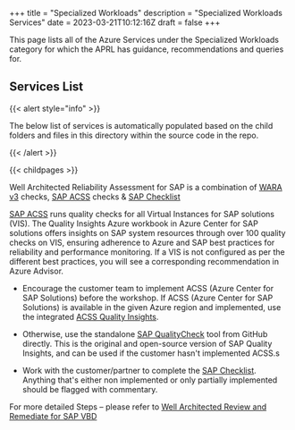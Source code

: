 +++
title = "Specialized Workloads"
description = "Specialized Workloads Services"
date = 2023-03-21T10:12:16Z
draft = false
+++

This page lists all of the Azure Services under the Specialized Workloads category for which the APRL has guidance, recommendations and queries for.

## Services List

{{< alert style="info" >}}

The below list of services is automatically populated based on the child folders and files in this directory within the source code in the repo.

{{< /alert >}}

{{< childpages >}}

Well Architected Reliability Assessment for SAP is a combination of [WARA v3](https://eng.ms/docs/microsoft-customer-partner-solutions-mcaps-core/customer-experience-and-support/customer-success/azure-core/resource-center/waf/reliability/wara_v3/0_engagement_overview) checks, [SAP ACSS](https://learn.microsoft.com/en-us/azure/sap/center-sap-solutions/overview) checks & [SAP Checklist](https://microsoft.sharepoint.com/:x:/r/teams/ASDIPRelease/IP%20Release/Secure%20Infrastructure/VBD/Migration%20and%20modernizing%20to%20S4HANA%20via%20RISE%20with%20SAP%20or%20Azure%20native/GoLive/SAPonAzure-GoLive-VBD-Checklist-v2.xlsx?d=we4bd89c89d0e44c79cb925d998b0d6c2&csf=1&web=1&e=2Y37Oc)

[SAP ACSS](https://learn.microsoft.com/en-us/azure/sap/center-sap-solutions/overview) runs quality checks for all Virtual Instances for SAP solutions (VIS). The Quality Insights Azure workbook in Azure Center for SAP solutions offers insights on SAP system resources through over 100 quality checks on VIS, ensuring adherence to Azure and SAP best practices for reliability and performance monitoring. If a VIS is not configured as per the different best practices, you will see a corresponding recommendation in Azure Advisor.

  - Encourage the customer team to implement ACSS (Azure Center for SAP Solutions) before the workshop.
   If ACSS (Azure Center for SAP Solutions) is available in the given Azure region and implemented, use the integrated [ACSS Quality Insights](https://learn.microsoft.com/en-us/azure/sap/center-sap-solutions/get-quality-checks-insights).

  - Otherwise, use the standalone [SAP QualityCheck](https://github.com/Azure/SAP-on-Azure-Scripts-and-Utilities/tree/main/QualityCheck) tool from GitHub directly. This is the original and open-source version of SAP Quality Insights,
   and can be used if the customer hasn't implemented ACSS.s

  - Work with the customer/partner to complete the [SAP Checklist](https://microsoft.sharepoint.com/:x:/r/teams/ASDIPRelease/IP%20Release/Secure%20Infrastructure/VBD/Migration%20and%20modernizing%20to%20S4HANA%20via%20RISE%20with%20SAP%20or%20Azure%20native/GoLive/SAPonAzure-GoLive-VBD-Checklist-v2.xlsx?d=we4bd89c89d0e44c79cb925d998b0d6c2&csf=1&web=1&e=2Y37Oc). Anything that's either non implemented or only partially implemented should be flagged with commentary.

For more detailed Steps – please refer to [Well Architected Review and Remediate for SAP VBD](https://eng.ms/docs/microsoft-customer-partner-solutions-mcaps-core/customer-experience-and-support/customer-success/azure-core/resource-center/vbd/sap/warr_sap/overview)
